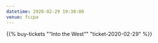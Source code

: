 ```yaml
---
datetime: 2020-02-29 19:30:00
venue: fccpa
---
```


{{% buy-tickets "“Into the West”" "ticket-2020-02-29" %}}
